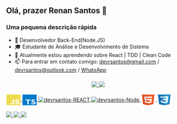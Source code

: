 ## Olá, prazer Renan Santos 👋

### Uma pequena descrição rápida

- 🔭 Desenvolvedor Back-End(Node.JS)
- 🎓 Estudante de Análise e Desenvolvimento de Sistema
- 📖 Atualmente estou aprendendo sobre React | TDD | Clean Code
- 📫 Para entrar em contato comigo: devrsantos@gmail.com / devrsantos@outlook.com / [WhatsApp](https://wa.me/+5514998416715)

###

<div align="center">
  <a href="https://github.com/devrsantos">
  <img height="180em" src="https://github-readme-stats.vercel.app/api?username=devrsantos&show_icons=true&theme=dark&include_all_commits=true&count_private=true"/>
  <img height="180em" src="https://github-readme-stats.vercel.app/api/top-langs/?username=devrsantos&layout=compact&langs_count=7&theme=dark"/>
</div>

<div style="display: inline_block"><br>
  <img align="center" alt="devrsantos-JS" height="30" width="40" src="https://raw.githubusercontent.com/devicons/devicon/master/icons/javascript/javascript-plain.svg">
  <img align="center" alt="devrsantos-TS" height="30" width="40" src="https://raw.githubusercontent.com/devicons/devicon/master/icons/typescript/typescript-plain.svg">
  
  <img align="center" alt="devrsantos-REACT" height="30" width="40" src="https://cdn.jsdelivr.net/gh/devicons/devicon/icons/react/react-original-wordmark.svg" />
  <img align="center" alt="devrsantos-Node" height="30" width="40" src="https://cdn.jsdelivr.net/gh/devicons/devicon/icons/nodejs/nodejs-original.svg"">
  <img align="center" alt="devrsantos-HTML" height="30" width="40" src="https://raw.githubusercontent.com/devicons/devicon/master/icons/html5/html5-original.svg">
  <img align="center" alt="devrsantos-CSS" height="30" width="40" src="https://raw.githubusercontent.com/devicons/devicon/master/icons/css3/css3-original.svg">
</div>
</br>
<div> 
  <a href="https://www.instagram.com/dev_fullstack_89/" target="_blank">
    <img src="https://img.shields.io/badge/-Instagram-%23E4405F?style=for-the-badge&logo=instagram&logoColor=white" target="_blank">
  </a>
  <a href = "mailto:devrsantos@gmail.com">
    <img src="https://img.shields.io/badge/-Gmail-%23333?style=for-the-badge&logo=gmail&logoColor=white" target="_blank">
  </a>
  <a href="https://www.linkedin.com/in/renan-santos-dev-node/" target="_blank">
    <img src="https://img.shields.io/badge/-LinkedIn-%230077B5?style=for-the-badge&logo=linkedin&logoColor=white" target="_blank">
  </a> 
</div>
